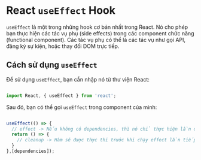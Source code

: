 # React `useEffect` Hook

`useEffect` là một trong những hook cơ bản nhất trong React. Nó cho phép bạn thực hiện các tác vụ phụ (side effects) trong các component chức năng (functional component). Các tác vụ phụ có thể là các tác vụ như gọi API, đăng ký sự kiện, hoặc thay đổi DOM trực tiếp.

## Cách sử dụng `useEffect`

Để sử dụng `useEffect`, bạn cần nhập nó từ thư viện React:

```js

import React, { useEffect } from 'react';
```

Sau đó, bạn có thể gọi `useEffect` trong component của mình:

```js

useEffect(() => {
  // effect -> Nếu không có dependencies, thì nó chỉ thực hiện lần đầu tiên khi component được render; Khi có dependencies, nó sẽ thực hiện mỗi khi dependencies thay đổi
  return () => {
    // cleanup -> Hàm sẽ được thực thi trước khi chạy effect lần tiếp theo; Một số ví dụ: hủy đăng ký sự kiện, hủy đăng ký timeout, hủy đăng ký interval
  }
},[dependencies]);

```
